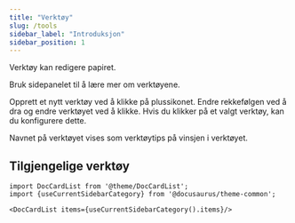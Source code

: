 ```yaml
---
title: "Verktøy"
slug: /tools
sidebar_label: "Introduksjon"
sidebar_position: 1
---
```



Verktøy kan redigere papiret.

Bruk sidepanelet til å lære mer om verktøyene.

Opprett et nytt verktøy ved å klikke på plussikonet. Endre rekkefølgen ved å dra og endre verktøyet ved å klikke. Hvis du klikker på et valgt verktøy, kan du konfigurere dette.

Navnet på verktøyet vises som verktøytips på vinsjen i verktøyet.

## Tilgjengelige verktøy

```mdx-code-block
import DocCardList from '@theme/DocCardList';
import {useCurrentSidebarCategory} from '@docusaurus/theme-common';

<DocCardList items={useCurrentSidebarCategory().items}/>
```
